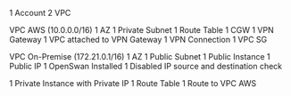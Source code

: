 1 Account
2 VPC

VPC AWS (10.0.0.0/16)
1 AZ
1 Private Subnet
    1 Route Table
1 CGW
1 VPN Gateway
1 VPC attached to VPN Gateway
1 VPN Connection
1 VPC SG

VPC On-Premise (172.21.0.1/16)
1 AZ
1 Public Subnet
1 Public Instance
    1 Public IP
    1 OpenSwan Installed
    1 Disabled IP source and destination check

1 Private Instance with Private IP
1 Route Table
    1 Route to VPC AWS